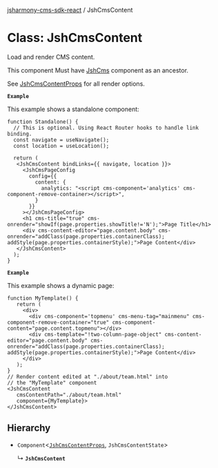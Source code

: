 [jsharmony-cms-sdk-react](../README.md) / JshCmsContent

# Class: JshCmsContent

Load and render CMS content.

This component Must have [JshCms](JshCms.md) component as an ancestor.

See [JshCmsContentProps](../interfaces/JshCmsContentProps.md) for all render options.

**`Example`**

This example shows a standalone component:
```tsx
function Standalone() {
  // This is optional. Using React Router hooks to handle link binding.
  const navigate = useNavigate();
  const location = useLocation();

  return (
   <JshCmsContent bindLinks={{ navigate, location }}>
     <JshCmsPageConfig
       config={{
         content: {
           analytics: "<script cms-component='analytics' cms-component-remove-container></script>",
         }
       }}
     ></JshCmsPageConfig>
     <h1 cms-title="true" cms-onrender="showIf(page.properties.showTitle!='N');">Page Title</h1>
     <div cms-content-editor="page.content.body" cms-onrender="addClass(page.properties.containerClass); addStyle(page.properties.containerStyle);">Page Content</div>
   </JshCmsContent>
  );
}
```

**`Example`**

This example shows a dynamic page:
```tsx
function MyTemplate() {
   return (
     <div>
       <div cms-component='topmenu' cms-menu-tag="mainmenu" cms-component-remove-container="true" cms-component-content="page.content.topmenu"></div>
       <div cms-template="!two-column-page-object" cms-content-editor="page.content.body" cms-onrender="addClass(page.properties.containerClass); addStyle(page.properties.containerStyle);">Page Content</div>
     </div>
   );
}
// Render content edited at "./about/team.html" into
// the "MyTemplate" component
<JshCmsContent
   cmsContentPath="./about/team.html"
   component={MyTemplate}>
</JshCmsContent>
```

## Hierarchy

- `Component`\<[`JshCmsContentProps`](../interfaces/JshCmsContentProps.md), `JshCmsContentState`\>

  ↳ **`JshCmsContent`**
